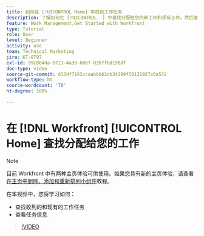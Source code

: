 ```yaml
---
title: 如何在 [!UICONTROL Home] 中找到工作任务
description: 了解如何在 [!UICONTROL  ] 中查找分配给您的新工作和现有工作。然后查看任务信息。
feature: Work Management,Get Started with Workfront
type: Tutorial
role: User
level: Beginner
activity: use
team: Technical Marketing
jira: KT-8797
exl-id: 99c864da-0711-4a30-8067-03b7fbd198df
doc-type: video
source-git-commit: d17df7162ccaab6b62db34209f50131927c0a532
workflow-type: ht
source-wordcount: '70'
ht-degree: 100%

---
```


# 在 [!DNL Workfront] [!UICONTROL Home] 查找分配给您的工作



>[!NOTE]
>
>目前 Workfront 中有两种主页体验可供使用。如果您具有新的主页体验，请查看[在主页中删除、添加和重新排列小组件](/help/workfront-home/remove-add-and-rearrange-widgets.md)教程。


在本视频中，您将学习如何：

* 查找收到的和现有的工作任务
* 查看任务信息

>[!VIDEO](https://video.tv.adobe.com/v/3432299/?quality=12&learn=on&enablevpops&captions=chi_hans)
